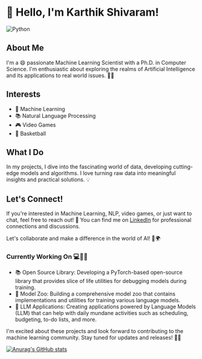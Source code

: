# 👋 Hello, I'm Karthik Shivaram!

![Python](https://img.shields.io/badge/python-3670A0?style=for-the-badge&logo=python&logoColor=ffdd54)

## About Me
I'm a 😄 passionate Machine Learning Scientist with a Ph.D. in Computer Science. I'm enthusiastic about exploring the realms of Artificial Intelligence and its applications to real world issues. 👨‍🔬

## Interests
- 🤖 Machine Learning
- 📚 Natural Language Processing
- 🎮 Video Games
- 🏀 Basketball

## What I Do
In my projects, I dive into the fascinating world of data, developing cutting-edge models and algorithms. I love turning raw data into meaningful insights and practical solutions. 💡

## Let's Connect!
If you're interested in Machine Learning, NLP, video games, or just want to chat, feel free to reach out! 📩 You can find me on [LinkedIn](https://www.linkedin.com/in/your-profile) for professional connections and discussions.

Let's collaborate and make a difference in the world of AI! 🚀🌍

### Currently Working On 💻🔧🚀
* 📚 Open Source Library: Developing a PyTorch-based open-source library that provides slice of life utilities for debugging models during training.
* 🏰 Model Zoo: Building a comprehensive model zoo that contains implementations and utilities for training various language models.
* 📱 LLM Applications: Creating applications powered by Language Models (LLM) that can help with daily mundane activities such as scheduling, budgeting, to-do lists, and more.

I'm excited about these projects and look forward to contributing to the machine learning community. Stay tuned for updates and releases! 🎉🙌

[![Anurag's GitHub stats](https://github-readme-stats.vercel.app/api?username=ML-mAGic&show_icons=true&theme=transparent)](https://github.com/anuraghazra/github-readme-stats)
